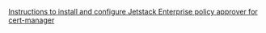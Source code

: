 [Instructions to install and configure Jetstack Enterprise policy approver for cert-manager](../docs/02.auto-approve-certs.md#create-policies-for-auto-approval)